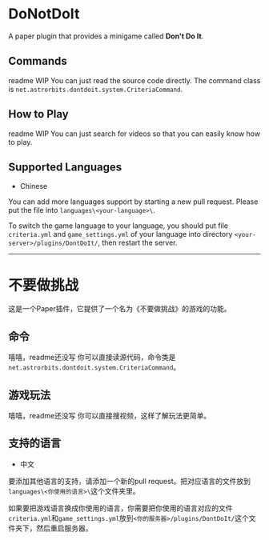 # DoNotDoIt

A paper plugin that provides a minigame called **Don't Do It**.

## Commands

readme WIP
You can just read the source code directly. The command class is `net.astrorbits.dontdoit.system.CriteriaCommand`.

## How to Play

readme WIP
You can just search for videos so that you can easily know how to play.

## Supported Languages

- Chinese

You can add more languages support by starting a new pull request. Please put the file into `languages\<your-language>\`.

To switch the game language to your language, you should put file `criteria.yml` and `game_settings.yml` of your language into 
directory `<your-server>/plugins/DontDoIt/`, then restart the server.



-------

# 不要做挑战

这是一个Paper插件，它提供了一个名为《不要做挑战》的游戏的功能。

## 命令

嘻嘻，readme还没写
你可以直接读源代码，命令类是`net.astrorbits.dontdoit.system.CriteriaCommand`。

## 游戏玩法

嘻嘻，readme还没写
你可以直接搜视频，这样了解玩法更简单。

## 支持的语言

- 中文

要添加其他语言的支持，请添加一个新的pull request。把对应语言的文件放到`languages\<你使用的语言>\`这个文件夹里。

如果要把游戏语言换成你使用的语言，你需要把你使用的语言对应的文件`criteria.yml`和`game_settings.yml`放到`<你的服务器>/plugins/DontDoIt/`这个文件夹下，然后重启服务器。

